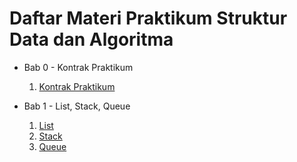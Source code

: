 <h1>Daftar Materi Praktikum Struktur Data dan Algoritma</h1>

- Bab 0 - Kontrak Praktikum
    1. [Kontrak Praktikum](Bab0-KontrakPraktikum)

- Bab 1 - List, Stack, Queue
    1. [List](Bab1-ListStackQueue/1-list.md)
    2. [Stack](Bab1-ListStackQueue/2-stack.md)
    3. [Queue](Bab1-ListStackQueue/3-queue.md)